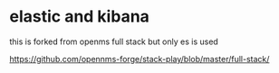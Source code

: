 # elastic and kibana
this is forked from openms full stack but only es is used

https://github.com/opennms-forge/stack-play/blob/master/full-stack/
